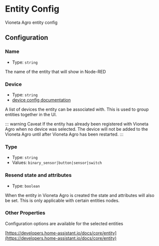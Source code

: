 # Entity Config

Vioneta Agro entity config

## Configuration

### Name

- Type: `string`

The name of the entity that will show in Node-RED

### Device

- Type: `string`
- [device config documentation](/node/device-config.md)

A list of devices the entity can be associated with. This is used to group entities together in the UI.

::: warning Caveat
If the entity has already been registered with Vioneta Agro when no device was selected. The device will not be added to the Vioneta Agro until after Vioneta Agro has been restarted.
:::

### Type <Badge text="required"/>

- Type: `string`
- Values: `binary_sensor|button|sensor|switch`

### Resend state and attributes

- Type: `boolean`

When the entity in Vioneta Agro is created the state and attributes will also be set. This is only applicable with certain entities nodes.

### Other Properties

Configuration options are available for the selected entities

[https://developers.home-assistant.io/docs/core/entity](https://developers.home-assistant.io/docs/core/entity)

